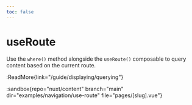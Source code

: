 ```yaml
---
toc: false
---
```


# useRoute

Use the `where()` method alongside the `useRoute()` composable to query content based on the current route.

:ReadMore{link="/guide/displaying/querying"}

:sandbox{repo="nuxt/content" branch="main" dir="examples/navigation/use-route" file="pages/[slug].vue"}
